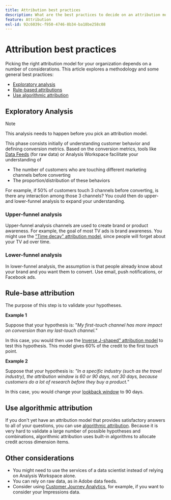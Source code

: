 ```yaml
---
title: Attribution best practices
description: What are the best practices to decide on an attribution model?
feature: Attribution
exl-id: 92c6039c-f950-4746-8b34-ba18be258c08
---
```

# Attribution best practices

Picking the right attribution model for your organization depends on a number of considerations. This article explores a methodology and some general best practices:

* [Exploratory analysis](#exploratory-analysis)
* [Rule-based attributions](#rule-base-attribution)
* [Use algorithmic attribution](#use-algorithmic-attribution)

## Exploratory Analysis

>[!NOTE]
>This analysis needs to happen before you pick an attribution model.

This phase consists initially of understanding customer behavior and defining conversion metrics. Based on the conversion metrics, tools like [Data Feeds](https://experienceleague.adobe.com/en/docs/analytics/export/analytics-data-feed/data-feed-overview) (for raw data) or Analysis Workspace facilitate your understanding of

* The number of customers who are touching different marketing channels before converting
* The proportion/distribution of these behaviors 

For example, if 50% of customers touch 3 channels before converting, is there any interaction among those 3 channels?
You could then do upper- and lower-funnel analysis to expand your understanding. 

### Upper-funnel analysis

Upper-funnel analysis channels are used to create brand or product awareness. For example, the goal of most TV ads is brand awareness. You might use the ["Time decay" attribution model](/help/analyze/analysis-workspace/attribution/models.md), since people will forget about your TV ad over time.

### Lower-funnel analysis

In lower-funnel analysis, the assumption is that people already know about your brand and you want them to convert. Use email, push notifications, or Facebook ads.

## Rule-base attribution

The purpose of this step is to validate your hypotheses. 

**Example 1**

Suppose that your hypothesis is: "*My first-touch channel has more impact on conversion than my last-touch channel.*" 

In this case, you would then use the [Inverse J-shaped" attribution model](/help/analyze/analysis-workspace/attribution/models.md) to test this hypothesis. This model gives 60% of the credit to the first touch point.

**Example 2** 

Suppose that your hypothesis is: *"In a specific industry (such as the travel industry), the attribution window is 60 or 90 days, not 30 days, because customers do a lot of research before they buy a product.*"

In this case, you would change your [lookback window](https://experienceleague.adobe.com/en/docs/analytics/analyze/analysis-workspace/attribution/models) to 90 days. 

## Use algorithmic attribution

If you don't yet have an attribution model that provides satisfactory answers to all of your questions, you can use [algorithmic attribution](/help/analyze/analysis-workspace/attribution/algorithmic.md). Because it is very hard to validate a large number of possible hypotheses and combinations, algorithmic attribution uses built-in algorithms to allocate credit across dimension items.

## Other considerations

* You might need to use the services of a data scientist instead of relying on Analysis Workspace alone.
* You can rely on raw data, as in Adobe data feeds.
* Consider using [Customer Journey Analytics](https://experienceleague.adobe.com/en/docs/analytics-platform/using/cja-overview/cja-b2c-overview/cja-overview), for example, if you want to consider your Impressions data.
